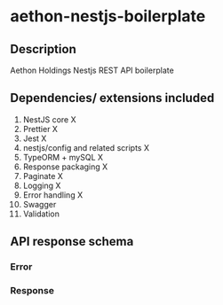 # aethon-nestjs-boilerplate

## Description

Aethon Holdings Nestjs REST API boilerplate

## Dependencies/ extensions included

1. NestJS core X
2. Prettier X
3. Jest X
4. nestjs/config and related scripts X
5. TypeORM + mySQL X
6. Response packaging X
7. Paginate X
8. Logging X
9. Error handling X
10. Swagger
11. Validation

## API response schema

### Error

### Response



